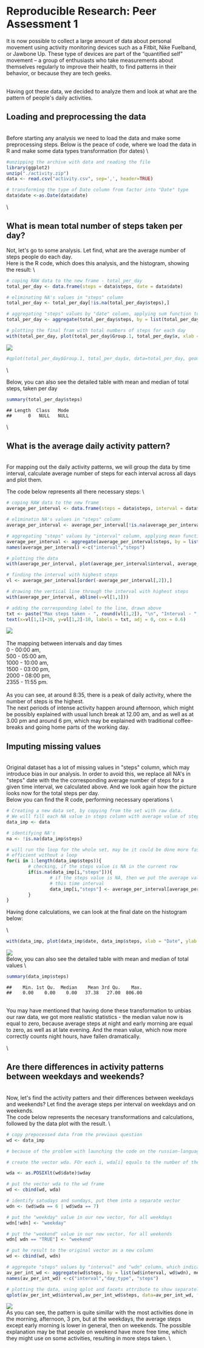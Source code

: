 # Reproducible Research: Peer Assessment 1

It is now possible to collect a large amount of data about personal movement using activity monitoring devices such as a Fitbit, Nike Fuelband, or Jawbone Up. These type of devices are part of the “quantified self” movement – a group of enthusiasts who take measurements about themselves regularly to improve their health, to find patterns in their behavior, or because they are tech geeks.

\
Having got these data, we decided to analyze them and look at what are the pattern of people's daily activities.

## Loading and preprocessing the data
\
Before starting any analysis we need to load the data and make some preprocessing steps. Below is the peace of code, where we load the data in R and make some data types transformation (for dates)
\


```r
#unzipping the archive with data and reading the file
library(ggplot2)
unzip("./activity.zip")
data <- read.csv("activity.csv", sep=',', header=TRUE)

# transforming the type of Date column from factor into "Date" type
data$date <-as.Date(data$date)
```
\
## What is mean total number of steps taken per day?

Not, let's go to some analysis. Let find, what are the average number of steps people do each day.
\
Here is the R code, which does this analysis, and the histogram, showing the result:
\

```r
# coping RAW data to the new frame - total_per_day
total_per_day <- data.frame(steps = data$steps, date = data$date)

# eliminating NA's values in "steps" column
total_per_day <- total_per_day[!is.na(total_per_day$steps),]

# aggregating "steps" values by "date" column, applying sum function to calculate totals
total_per_day <- aggregate(total_per_day$steps, by = list(total_per_day$date), sum)
```

```r
# plotting the final fram with total numbers of steps for each day
with(total_per_day, plot(total_per_day$Group.1, total_per_day$x, xlab = "Date", ylab = "Number of steps, taken per day", type = "h", col = "blue"))
```

![](PA1_template_files/figure-html/unnamed-chunk-3-1.png) 

```r
#qplot(total_per_day$Group.1, total_per_day$x, data=total_per_day, geom = c("line"), main = "Total number of steps, taken each day", xlab = "Date", ylab = "Number of steps, taken per day", color = day_type)
```
\

Below, you can also see the detailed table with mean and median of total steps, taken per day


```r
summary(total_per_day$steps)
```

```
## Length  Class   Mode 
##      0   NULL   NULL
```
\
## What is the average daily activity pattern?
\
For mapping out the daily activity patterns, we will group the data by time interval, calculate average number of steps for each interval across all days and plot them.

The code below represents all there necessary steps:
\

```r
# coping RAW data to the new frame
average_per_interval <- data.frame(steps = data$steps, interval = data$interval)

# eliminatin NA's values in "steps" column
average_per_interval <- average_per_interval[!is.na(average_per_interval$steps),]

# aggregating "steps" values by "interval" column, applying mean function to calculate the means
average_per_interval <- aggregate(average_per_interval$steps, by = list(average_per_interval$interval), mean)
names(average_per_interval) <-c("interval","steps")

# plotting the data
with(average_per_interval, plot(average_per_interval$interval, average_per_interval$steps, xlab = "Interval", ylab = "Average number of steps taken in interval", type = "l", col = "blue"))

# finding the interval with highest steps
vl <- average_per_interval[order(-average_per_interval[,2]),]

# drawing the vertical line through the interval with highest steps
with(average_per_interval, abline(v=vl[1,1]))

# adding the corresponding label to the line, drawn above
txt <- paste("Max steps taken - ", round(vl[1,2]), "\n", "Interval - ", vl[1,1])
text(x=vl[1,1]+20, y=vl[1,2]-10, labels = txt, adj = 0, cex = 0.6)
```

![](PA1_template_files/figure-html/unnamed-chunk-5-1.png) 
\
\
The mapping between intervals and day times
\
0           - 00:00 am,
\
500         - 05:00 am,
\
1000        - 10:00 am,
\
1500        - 03:00 pm,
\
2000        - 08:00 pm,
\
2355        - 11:55 pm.
\
\
As you can see, at around 8:35, there is a peak of daily activity, where the number of steps is the highest. 
\
The next periods of intense activity happen around afternoon, which might be possibly explained with usual lunch break at 12.00 am, and as well as at 3.00 pm and around 6 pm, which may be explained with traditional coffee-breaks and going home parts of the working day.


## Imputing missing values
\
Original dataset has a lot of missing values in "steps" column, which may introduce bias in our analysis. In order to avoid this, we replace all NA's in "steps" date with the the corresponding average number of steps for a given time interval, we calculated above. And we look again how the picture looks now for the total steps per day.
\
Below you can find the R code, performing necessary operations
\

```r
# Creating a new data set, by copying from the set with raw data.
# We will fill each NA value in steps column with average value of steps for the corresponding time interval across all days
data_imp <- data

# identifying NA's
na <- !is.na(data_imp$steps)

# will run the loop for the whole set, may be it could be done more faster and 
# efficient without a loop
for(i in 1:length(data_imp$steps)){ 
        # checking, if the steps value is NA in the current row
        if(is.na(data_imp[i,"steps"])){
                # if the steps value is NA, then we put the average value for 
                # this time interval
                data_imp[i,"steps"] <- average_per_interval[average_per_interval$interval == data_imp[i,"interval"],2]
        }
}
```

Having done calculations, we can look at the final date on the histogram below:

\

```r
with(data_imp, plot(data_imp$date, data_imp$steps, xlab = "Date", ylab = "Number of steps taken per day", type = "h", col = "blue"))
```

![](PA1_template_files/figure-html/unnamed-chunk-7-1.png) 
\
Below, you can also see the detailed table with mean and median of total values
\

```r
summary(data_imp$steps)
```

```
##    Min. 1st Qu.  Median    Mean 3rd Qu.    Max. 
##    0.00    0.00    0.00   37.38   27.00  806.00
```
\
You may have mentioned that having done these transformation to unbias our raw data, we got more realistic statistics - the median value now is equal to zero, because average steps at night and early morning are equal to zero, as well as at late evening. And the mean value, which now more correctly counts night hours, have fallen dramatically.

\

## Are there differences in activity patterns between weekdays and weekends?
\
Now, let's find the activity patters and their differences between weekdays and weekends? Let find the average steps per interval on weekdays and on weekends.
\
The code below represents the necesary transformations and calculations, followed by the data plot with the result.
\

```r
# copy prepocessed data from the previous question
wd <- data_imp

# because of the problem with launching the code on the russian-language machine, the weekdays numbers and order in the vector were different from if the code would be launched on the english-language system. So I decided to take an indirect method of labeling measurements as weekdays or weekends. I used POSIXlt class and its attribute "wday" to get the number of the week, and then using it, I made the two-level factor variable and then performed required analysis.

# create the vector wda. FOr each i, wda[i] equals to the number of the way in a week for the corresponding wd$date.

wda <- as.POSIXlt(wd$date)$wday

# put the vector wda to the wd frame
wd <- cbind(wd, wda)

# identify satudays and sundays, put them into a separate vector
wdn <- (wd$wda == 6 | wd$wda == 7)

# put the "weekday" value in our new vector, for all weekdays
wdn[!wdn] <- "weekday"

# put the "weekend" value in our new vector, for all weekends
wdn[ wdn == "TRUE"] <- "weekend"

# put he result to the original vector as a new column
wd <- cbind(wd, wdn)

# aggregate "steps" values by "interval" and "wdn" column, which indicates whether the measurement is to the weekday or weekend, with applying mean function to calculate the averages across weekdays/weekends and intervals
av_per_int_wd <- aggregate(wd$steps, by = list(wd$interval, wd$wdn), mean)
names(av_per_int_wd) <-c("interval","day_type", "steps")

# plotting the data, using qplot and facets attribute to show separately data for weekdays and weekends
qplot(av_per_int_wd$interval,av_per_int_wd$steps, data=av_per_int_wd, facets = day_type~., geom = c("line"), main = "Average steps per interval, depending on the day type", xlab = "Average number of steps", ylab = "Interval", color = day_type)
```

![](PA1_template_files/figure-html/unnamed-chunk-9-1.png) 
\
As you can see, the pattern is quite simillar with the most activities done in the morning, afternoon, 3 pm, but at the weekdays, the average steps except early morning is lower in general, then on weekends. The possible explanation may be that people on weekend have more free time, which they might use on some activities, resulting in more steps taken.
\
